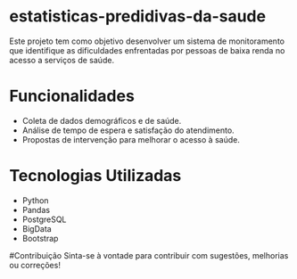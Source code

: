 # estatisticas-predidivas-da-saude
Este projeto tem como objetivo desenvolver um sistema de monitoramento que identifique as dificuldades enfrentadas por pessoas de baixa renda no acesso a serviços de saúde.

# Funcionalidades
- Coleta de dados demográficos e de saúde.
- Análise de tempo de espera e satisfação do atendimento.
- Propostas de intervenção para melhorar o acesso à saúde.

# Tecnologias Utilizadas

- Python
- Pandas
- PostgreSQL
- BigData
- Bootstrap
  
#Contribuição
Sinta-se à vontade para contribuir com sugestões, melhorias ou correções!
